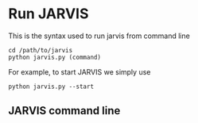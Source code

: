 # Run JARVIS


This is the syntax used to run jarvis from command line
```
cd /path/to/jarvis
python jarvis.py (command)
```

For example, to start JARVIS we simply use
```
python jarvis.py --start
```

## JARVIS command line



